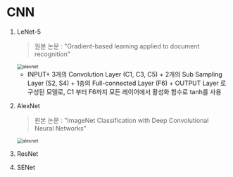 # CNN

1. LeNet-5

   > 원본 논문 : "Gradient-based learning applied to document recognition"

   <img src="..\images\lanet.png" alt="alexnet" style="zoom:75%;" />

   [출처]: https://ieeexplore.ieee.org/document/726791	"Gradient-based learning applied to document recognition"

   * INPUT+ 3개의 Convolution Layer (C1, C3, C5) + 2개의 Sub Sampling Layer (S2, S4) + 1층의 Full-connected Layer (F6) + OUTPUT Layer 로 구성된 모델로, C1 부터 F6까지 모든 레이어에서 활성화 함수로 tanh를 사용

   

   

2. AlexNet

   > 원본 논문 : "ImageNet Classification with Deep Convolutional Neural Networks"

   <img src="..\images\alexnet.png" alt="alexnet" style="zoom:75%;" />

   

   

3. ResNet

4. SENet

